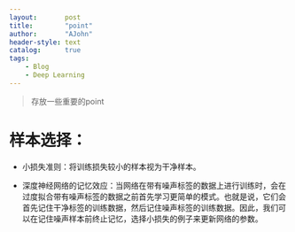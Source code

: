 ```yaml
---
layout:       post
title:        "point"
author:       "AJohn"
header-style: text
catalog:      true
tags:
    - Blog
    - Deep Learning
---
```


>存放一些重要的point

# 样本选择：
- 小损失准则：将训练损失较小的样本视为干净样本。

- 深度神经网络的记忆效应：当网络在带有噪声标签的数据上进行训练时，会在过度拟合带有噪声标签的数据之前首先学习更简单的模式。也就是说，它们会首先记住干净标签的训练数据，然后记住噪声标签的训练数据。因此，我们可以在记住噪声样本前终止记忆，选择小损失的例子来更新网络的参数。